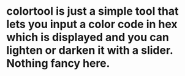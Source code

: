 # colortool is just a simple tool that lets you input a color code in hex which is displayed and you can lighten or darken it with a slider. Nothing fancy here.
